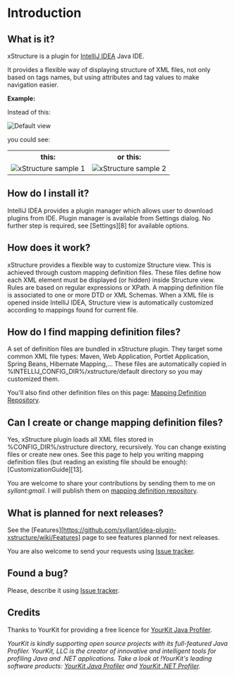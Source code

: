 # Introduction

## What is it?

xStructure is a plugin for [IntelliJ IDEA](http://www.jetbrains.com/idea/) Java IDE.

It provides a flexible way of displaying structure of XML files, not only based on tags names, but using attributes and tag values to make navigation easier. 

**Example:** 

Instead of this:

![Default view](https://github.com/syllant/idea-plugin-xstructure/raw/master/src/main/doc/screenshots/wiki_default_view_webapp.png)

you could see:

<table border="0">
  <tr>
    <th>this:</th>
    <th>or this:</th>
  </tr>
  <tr>
    <td><img alt="xStructure sample 1" src="https://github.com/syllant/idea-plugin-xstructure/raw/master/src/main/doc/screenshots/wiki_xs_view_webapp2.png"/></td>
    <td><img alt="xStructure sample 2" src="https://github.com/syllant/idea-plugin-xstructure/raw/master/src/main/doc/screenshots/wiki_xs_view_webapp1_v2.png"/></td>
  </tr>
</table>

## How do I install it?

IntelliJ IDEA provides a plugin manager which allows user to download plugins from IDE. Plugin manager is available from Settings dialog. No further step is required, see [Settings][8] for available options. 

## How does it work?

xStructure provides a flexible way to customize Structure view. This is achieved through custom mapping definition files. These files define how each XML element must be displayed (or hidden) inside Structure view. Rules are based on regular expressions or XPath. A mapping definition file is associated to one or more DTD or XML Schemas. When a XML file is opened inside IntelliJ IDEA, Structure view is automatically customized according to mappings found for current file. 

## How do I find mapping definition files?

A set of definition files are bundled in xStructure plugin. They target some common XML file types: Maven, Web Application, Portlet Application, Spring Beans, Hibernate Mapping,... These files are automatically copied in %INTELLIJ\_CONFIG\_DIR%/xstructure/default directory so you may customized them. 

You'll also find other definition files on this page: [Mapping Definition Repository](https://github.com/syllant/idea-plugin-xstructure/wiki/MappingDefinitionRepository).

## Can I create or change mapping definition files?

Yes, xStructure plugin loads all XML files stored in %CONFIG_DIR%/xstructure directory, recursively. You can change existing files or create new ones. See this page to help you writing mapping definition files (but reading an existing file should be enough): [CustomizationGuide][13]. 

You are welcome to share your contributions by sending them to me on *syllant:gmail*. I will publish them on [mapping definition repository](https://github.com/syllant/idea-plugin-xstructure/wiki/MappingDefinitionRepository).

## What is planned for next releases?

See the [Features][https://github.com/syllant/idea-plugin-xstructure/wiki/Features] page to see features planned for next releases.

You are also welcome to send your requests using [Issue tracker](https://github.com/syllant/idea-plugin-xstructure/issues).

## Found a bug?

Please, describe it using [Issue tracker](https://github.com/syllant/idea-plugin-xstructure/issues).

## Credits

Thanks to YourKit for providing a free licence for [YourKit Java Profiler](http://www.yourkit.com/java/profiler/index.jsp).

*YourKit is kindly supporting open source projects with its full-featured Java Profiler.*
*YourKit, LLC is the creator of innovative and intelligent tools for profiling Java and .NET applications.*
*Take a look at !YourKit's leading software products: [YourKit Java Profiler](http://www.yourkit.com/java/profiler/index.jsp) and [YourKit .NET Profiler](http://www.yourkit.com/.net/profiler/index.jsp).*
